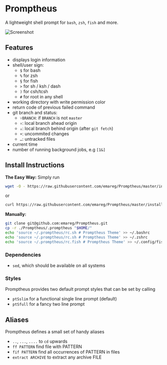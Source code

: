 # Promptheus

A lightweight shell prompt for `bash`, `zsh`, `fish` and more.

![Screenshot](screenshot.png?raw=true)


## Features
* displays login information
* shell/user sign:
	- `$` for bash
	- `%` for zsh
	- `§` for fish
	- `>` for sh / ksh / dash
	- `)` for csh/tcsh
	- `#` for root in any shell
* working directory with write permission color
* return code of previous failed command
* git branch and status: 
	- `⑂BRANCH`: if `BRANCH` is not `master`
	- `↑`: local branch ahead origin
	- `↓`: local branch behind origin (after `git fetch`)
	- `+`: uncommited changes
	- `…`: untracked files
* current time
* number of running background jobs, e.g `[1&]`
<!-- * autojump `cd` to previous directories (history)   -->


## Install Instructions
**The Easy Way:** Simply run
```bash
wget -O - https://raw.githubusercontent.com/emareg/Promptheus/master/install.sh | sh
```
or
```bash
curl https://raw.githubusercontent.com/emareg/Promptheus/master/install.sh | sh
```

**Manually:**
```bash
git clone git@github.com:emareg/Promptheus.git
cp -r ./Promptheus/.promptheus "$HOME/"
echo 'source ~/.promptheus/rc.sh # Promptheus Theme' >> ~/.bashrc
echo 'source ~/.promptheus/rc.sh # Promptheus Theme' >> ~/.zshrc
echo 'source ~/.promptheus/rc.fish # Promptheus Theme' >> ~/.config/fish/config.fish
```


### Dependencies
* `sed`, which should be available on all systems


### Styles
Promptheus provides two default prompt styles that can be set by calling

* `ptSslim` for a functional single line prompt (default)
* `ptSfull` for a fancy two line prompt



## Aliases
Promptheus defines a small set of handy aliases

* `..`, `...`, `....` to `cd` upwards
* `ff PATTERN` find file with PATTERN
* `fif PATTERN` find all occurrences of PATTERN in files
* `extract ARCHIVE` to extract any archive FILE

